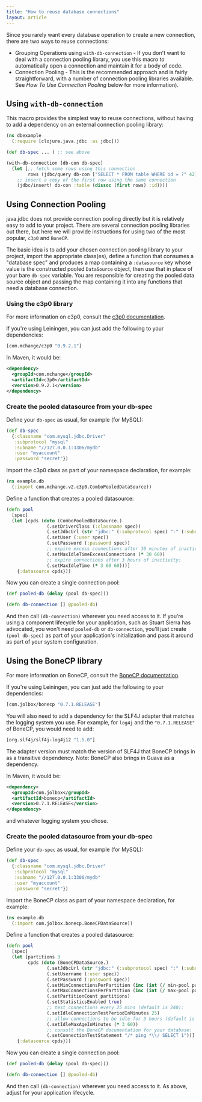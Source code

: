 ```yaml
---
title: "How to reuse database connections"
layout: article
---
```


Since you rarely want every database operation to create a new connection,
there are two ways to reuse connections:

* Grouping Operations using `with-db-connection` - If you don't want to deal
  with a connection pooling library, you use this macro to automatically open a
  connection and maintain it for a body of code.
* Connection Pooling - This is the recommended approach and is fairly
  straightforward, with a number of connection pooling libraries available. See
  *How To Use Connection Pooling* below for more information).

## Using `with-db-connection`

This macro provides the simplest way to reuse connections, without having to
add a dependency on an external connection pooling library:

```clojure
(ns dbexample
  (:require [clojure.java.jdbc :as jdbc]))

(def db-spec ... ) ;; see above

(with-db-connection [db-con db-spec]
  (let [;; fetch some rows using this connection
        rows (jdbc/query db-con ["SELECT * FROM table WHERE id = ?" 42])]
    ;; insert a copy of the first row using the same connection
    (jdbc/insert! db-con :table (dissoc (first rows) :id))))
```

## Using Connection Pooling

java.jdbc does not provide connection pooling directly but it is relatively
easy to add to your project. There are several connection pooling libraries out
there, but here we will provide instructions for using two of the most popular,
`c3p0` and `BoneCP`.

The basic idea is to add your chosen connection pooling library to your
project, import the appropriate class(es), define a function that consumes a
"database spec" and produces a map containing a `:datasource` key whose value
is the constructed pooled `DataSource` object, then use that in place of your
bare `db-spec` variable. You are responsible for creating the pooled data
source object and passing the map containing it into any functions that need a
database connection.

### Using the c3p0 library

For more information on c3p0, consult the [c3p0
documentation](http://www.mchange.com/projects/c3p0/).

If you're using Leiningen, you can just add the following to your dependencies:

```clojure
[com.mchange/c3p0 "0.9.2.1"]
```

In Maven, it would be:

```xml
<dependency>
  <groupId>com.mchange</groupId>
  <artifactId>c3p0</artifactId>
  <version>0.9.2.1</version>
</dependency>
```

### Create the pooled datasource from your db-spec

Define your `db-spec` as usual, for example (for MySQL):

```clojure
(def db-spec
  {:classname "com.mysql.jdbc.Driver"
   :subprotocol "mysql"
   :subname "//127.0.0.1:3306/mydb"
   :user "myaccount"
   :password "secret"})
```

Import the c3p0 class as part of your namespace declaration, for example:

```clojure
(ns example.db
  (:import com.mchange.v2.c3p0.ComboPooledDataSource))
```

Define a function that creates a pooled datasource:

```clojure
(defn pool
  [spec]
  (let [cpds (doto (ComboPooledDataSource.)
               (.setDriverClass (:classname spec))
               (.setJdbcUrl (str "jdbc:" (:subprotocol spec) ":" (:subname spec)))
               (.setUser (:user spec))
               (.setPassword (:password spec))
               ;; expire excess connections after 30 minutes of inactivity:
               (.setMaxIdleTimeExcessConnections (* 30 60))
               ;; expire connections after 3 hours of inactivity:
               (.setMaxIdleTime (* 3 60 60)))]
    {:datasource cpds}))
```

Now you can create a single connection pool:

```clojure
(def pooled-db (delay (pool db-spec)))

(defn db-connection [] @pooled-db)
```

And then call `(db-connection)` wherever you need access to it. If you're using
a component lifecycle for your application, such as Stuart Sierra has
advocated, you won't need `pooled-db` or `db-connection`, you'll just create
`(pool db-spec)` as part of your application's initialization and pass it
around as part of your system configuration.

## Using the BoneCP library

For more information on BoneCP, consult the [BoneCP
documentation](http://jolbox.com).

If you're using Leiningen, you can just add the following to your dependencies:

```clojure
[com.jolbox/bonecp "0.7.1.RELEASE"]
```

You will also need to add a dependency for the SLF4J adapter that matches the
logging system you use. For example, for `log4j` and the `"0.7.1.RELEASE"` of
BoneCP, you would need to add:

```clojure
[org.slf4j/slf4j-log4j12 "1.5.0"]
```

The adapter version must match the version of SLF4J that BoneCP brings in as a
transitive dependency. Note: BoneCP also brings in Guava as a dependency.

In Maven, it would be:

```xml
<dependency>
  <groupId>com.jolbox</groupId>
  <artifactId>bonecp</artifactId>
  <version>0.7.1.RELEASE</version>
</dependency>
```

and whatever logging system you chose.

### Create the pooled datasource from your db-spec

Define your `db-spec` as usual, for example (for MySQL):

```clojure
(def db-spec
  {:classname "com.mysql.jdbc.Driver"
   :subprotocol "mysql"
   :subname "//127.0.0.1:3306/mydb"
   :user "myaccount"
   :password "secret"})
```

Import the BoneCP class as part of your namespace declaration, for example:

```clojure
(ns example.db
  (:import com.jolbox.bonecp.BoneCPDataSource))
```

Define a function that creates a pooled datasource:

```clojure
(defn pool
  [spec]
  (let [partitions 3
        cpds (doto (BoneCPDataSource.)
               (.setJdbcUrl (str "jdbc:" (:subprotocol spec) ":" (:subname spec)))
               (.setUsername (:user spec))
               (.setPassword (:password spec))
               (.setMinConnectionsPerPartition (inc (int (/ min-pool partitions))))
               (.setMaxConnectionsPerPartition (inc (int (/ max-pool partitions))))
               (.setPartitionCount partitions)
               (.setStatisticsEnabled true)
               ;; test connections every 25 mins (default is 240):
               (.setIdleConnectionTestPeriodInMinutes 25)
               ;; allow connections to be idle for 3 hours (default is 60 minutes):
               (.setIdleMaxAgeInMinutes (* 3 60))
               ;; consult the BoneCP documentation for your database:
               (.setConnectionTestStatement "/* ping *\\/ SELECT 1"))]
    {:datasource cpds}))
```

Now you can create a single connection pool:

```clojure
(def pooled-db (delay (pool db-spec)))

(defn db-connection [] @pooled-db)
```

And then call `(db-connection)` wherever you need access to it. As above,
adjust for your application lifecycle.
